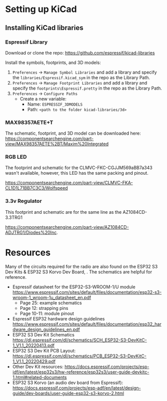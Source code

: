 # Setting up KiCad

## Installing KiCad libraries ##

### Espressif Library ###

Download or clone the repo: https://github.com/espressif/kicad-libraries

Install the symbols, footprints, and 3D models:

1. `Preferences` -> `Manage Symbol Libraries` and add a library and specify the `libraries/Espressif.kicad_sym` in the repo as the Library Path.
2. `Preferences` -> `Manage Footprint Libraries` and add a library and specify the `footprints\Espressif.pretty` in the repo as the Library Path.
3. `Preferences` -> `Configure Paths`
    * Create a new variable:
        * Name: `ESPRESSIF_3DMODELS`
        * Path: `<path to the folder kicad-libraries/3d>`

### MAX98357AETE+T ###

The schematic, footprint, and 3D model can be downloaded here: https://componentsearchengine.com/part-view/MAX98357AETE%2BT/Maxim%20Integrated

### RGB LED ###

The footprint and schematic for the CLMVC-FKC-CGJJM569aBB7a343 wasn't available, however, this LED has the same packing and pinout.

https://componentsearchengine.com/part-view/CLMVC-FKA-CL1D1L71BB7C3C3/Wolfspeed

### 3.3v Regulator ###

This footprint and schematic are for the same line as the AZ1084CD-3.3TRG1

https://componentsearchengine.com/part-view/AZ1084CD-ADJTRG1/Diodes%20Inc.

# Resources #

Many of the circuits required for the radio are also found on the ESP32 S3 Dev Kits & ESP32 S3 Korvo Dev Board, . The schematics are helpful for reference.

- Espressif datasheet for the ESP32-S3-WROOM-1/U module https://www.espressif.com/sites/default/files/documentation/esp32-s3-wroom-1_wroom-1u_datasheet_en.pdf
    - Page 25: example schematics
    - Page 12: strapping pins
    - Page 10-11: module pinout
- Espressif ESP32 hardware design guidelines https://www.espressif.com/sites/default/files/documentation/esp32_hardware_design_guidelines_en.pdf
- ESP32 S3 Dev Kit Schematics https://dl.espressif.com/dl/schematics/SCH_ESP32-S3-DevKitC-1_V1.1_20220413.pdf
- ESP32 S3 Dev Kit PCB Layout: https://dl.espressif.com/dl/schematics/PCB_ESP32-S3-DevKitC-1_V1.1_20220429.pdf
- Other Dev Kit resources: https://docs.espressif.com/projects/esp-idf/en/latest/esp32s3/hw-reference/esp32s3/user-guide-devkitc-1.html#related-documents
- ESP32 S3 Korvo (an audio dev board from Espressif): https://docs.espressif.com/projects/esp-adf/en/latest/design-guide/dev-boards/user-guide-esp32-s3-korvo-2.html